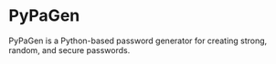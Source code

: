 # PyPaGen
PyPaGen is a Python-based password generator for creating strong, random, and secure passwords.
